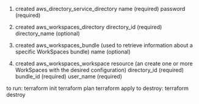 1. created aws_directory_service_directory
   name (required)
   password (required)

2. created aws_workspaces_directory
    directory_id (required)
    directory_name (optional)

3. created  aws_workspaces_bundle (used to retrieve information about a specific WorkSpaces bundle)
       name (optional)

4. created aws_workspaces_workspace resource (an create one or more WorkSpaces with the desired configuration)
    directory_id (required)
    bundle_id (required)
    user_name (required)


 to run: 
         terraform init
         terraform plan
         terraform apply
to destroy:
          terraform destroy